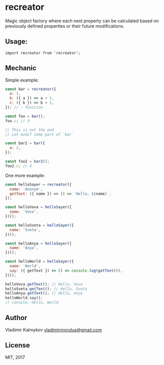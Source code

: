 recreator
==

Magic object factory where each next property can be calculated based on previously defined properties or their future modifications.

Usage:
----

```
import recreator from 'recreator';
```

Mechanic
----

Simple example:
```js
const bar = recreator({
  a: 1,
  b: ({ a }) => a + 1,
  c: ({ b }) => b + 1,
}); // : function

const foo = bar();
foo.c; // 3

// This is not the end
// Let modif some part of `bar`

const bar2 = bar({
  a: 2,
});

const foo2 = bar2();
foo2.c; // 4

```

One more example:

```js
const helloSayer = recreator({
  name: 'Anonym',
  getText: ({ name }) => () => `Hello, ${name}`,
});

const helloVova = helloSayer({
  name: 'Vova',
})();

const helloSveta = helloSayer({
  name: 'Sveta',
})();

const helloAnya = helloSayer({
  name: 'Anya',
})();

const helloWorld = helloSayer({
  name: 'World',
  say: ({ getText }) => () => console.log(getText()),
})();

helloVova.getText(); // Hello, Vova
helloSveta.getText(); // Hello, Sveta
helloAnya.getText(); // Hello, Anya
helloWorld.say();
// console: Hello, World

```

Author
----

Vladimir Kalmykov <vladimirmorulus@gmail.com>

License
----

MIT, 2017

